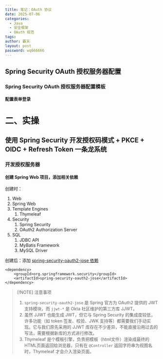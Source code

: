 ```yaml
---
title: 笔记：OAuth 协议
date: 2025-07-06
categories:
  - Java
  - 安全框架
  - OAuth 规范
tags: 
author: 霸天
layout: post
password: wq666666
---
```

## Spring Security OAuth 授权服务器配置

### Spring Security OAuth 授权服务器配置模板


#### 配置表单登录










# 二、实操

## 使用 Spring Security 开发授权码模式 + PKCE + OIDC + Refresh Token 一条龙系统

### 开发授权服务器

#### 创建 Spring Web 项目，添加相关依赖

创建时：
1. Web
2. Spring Web
3. Template Engines
	1. Thymeleaf
4. Security
	1. Spring Security
	2. OAuth2 Authorization Server
5. SQL
	1. JDBC API
	2. MyBatis Framework
	3. MySQL Driver

创建后：添加 [spring-security-oauth2-jose 依赖](https://mvnrepository.com/artifact/org.springframework.security/spring-security-oauth2-jose)
```
<dependency>
	<groupId>org.springframework.security</groupId>
	<artifactId>spring-security-oauth2-jose</artifactId>
</dependency>
```

> [!NOTE] 注意事项
> 1. `spring-security-oauth2-jose` 是 Spring 官方为 OAuth2 提供的 JWT 支持模块，而 `jjwt-*` 是 Okta 社区维护的第三方库 JJWT。
> 2. 虽然 JJWT 也能生成 JWT，但它与 Spring Security 的集成度较低，许多功能（如 token 签发、校验、JWK 支持等）都需要我们手动实现。它与我们原先采用的 JJWT 库存在不少差异，不能直接沿用过去的写法，需要根据新库的方式进行修改。
> 3. Thymeleaf 是个模板引擎，负责把模板（html文件）渲染成最终的HTML页面返回给浏览器，只有在 `@Controller` 返回字符串为视图名时，Thymeleaf 才会介入渲染页面。




































